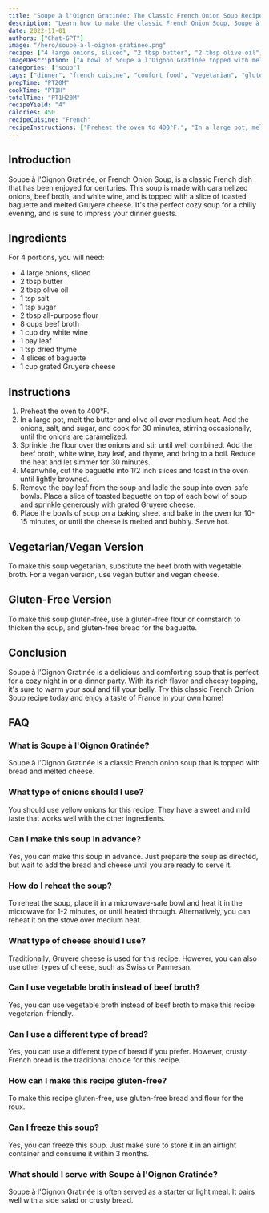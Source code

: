 ```yaml
---
title: "Soupe à l'Oignon Gratinée: The Classic French Onion Soup Recipe"
description: "Learn how to make the classic French Onion Soup, Soupe à l'Oignon Gratinée, with this easy and delicious recipe. Perfect for a cozy night in or a dinner party, this soup will warm your soul and fill your belly."
date: 2022-11-01
authors: ["Chat-GPT"]
image: "/hero/soupe-a-l-oignon-gratinee.png"
recipe: ["4 large onions, sliced", "2 tbsp butter", "2 tbsp olive oil", "1 tsp salt", "1 tsp sugar", "2 tbsp all-purpose flour", "8 cups beef broth", "1 cup dry white wine", "1 bay leaf", "1 tsp dried thyme", "4 slices of baguette", "1 cup grated Gruyere cheese"]
imageDescription: ["A bowl of Soupe à l'Oignon Gratinée topped with melted Gruyere cheese", "A slice of baguette floating in a bowl of soup", "A pot of soup simmering on the stove", "A bowl of soup on a wooden table"]
categories: ["soup"]
tags: ["dinner", "french cuisine", "comfort food", "vegetarian", "gluten-free"]
prepTime: "PT20M"
cookTime: "PT1H"
totalTime: "PT1H20M"
recipeYield: "4"
calories: 450
recipeCuisine: "French"
recipeInstructions: ["Preheat the oven to 400°F.", "In a large pot, melt the butter and olive oil over medium heat. Add the onions, salt, and sugar, and cook for 30 minutes, stirring occasionally, until the onions are caramelized.", "Sprinkle the flour over the onions and stir until well combined. Add the beef broth, white wine, bay leaf, and thyme, and bring to a boil. Reduce the heat and let simmer for 30 minutes.", "Meanwhile, cut the baguette into 1/2 inch slices and toast in the oven until lightly browned.", "Remove the bay leaf from the soup and ladle the soup into oven-safe bowls. Place a slice of toasted baguette on top of each bowl of soup and sprinkle generously with grated Gruyere cheese.", "Place the bowls of soup on a baking sheet and bake in the oven for 10-15 minutes, or until the cheese is melted and bubbly. Serve hot." ]
---
```


## Introduction

Soupe à l'Oignon Gratinée, or French Onion Soup, is a classic French dish that has been enjoyed for centuries. This soup is made with caramelized onions, beef broth, and white wine, and is topped with a slice of toasted baguette and melted Gruyere cheese. It's the perfect cozy soup for a chilly evening, and is sure to impress your dinner guests.

## Ingredients

For 4 portions, you will need:

- 4 large onions, sliced
- 2 tbsp butter
- 2 tbsp olive oil
- 1 tsp salt
- 1 tsp sugar
- 2 tbsp all-purpose flour
- 8 cups beef broth
- 1 cup dry white wine
- 1 bay leaf
- 1 tsp dried thyme
- 4 slices of baguette
- 1 cup grated Gruyere cheese

## Instructions

1. Preheat the oven to 400°F.
2. In a large pot, melt the butter and olive oil over medium heat. Add the onions, salt, and sugar, and cook for 30 minutes, stirring occasionally, until the onions are caramelized.
3. Sprinkle the flour over the onions and stir until well combined. Add the beef broth, white wine, bay leaf, and thyme, and bring to a boil. Reduce the heat and let simmer for 30 minutes.
4. Meanwhile, cut the baguette into 1/2 inch slices and toast in the oven until lightly browned.
5. Remove the bay leaf from the soup and ladle the soup into oven-safe bowls. Place a slice of toasted baguette on top of each bowl of soup and sprinkle generously with grated Gruyere cheese.
6. Place the bowls of soup on a baking sheet and bake in the oven for 10-15 minutes, or until the cheese is melted and bubbly. Serve hot.

## Vegetarian/Vegan Version

To make this soup vegetarian, substitute the beef broth with vegetable broth. For a vegan version, use vegan butter and vegan cheese.

## Gluten-Free Version

To make this soup gluten-free, use a gluten-free flour or cornstarch to thicken the soup, and gluten-free bread for the baguette.

## Conclusion

Soupe à l'Oignon Gratinée is a delicious and comforting soup that is perfect for a cozy night in or a dinner party. With its rich flavor and cheesy topping, it's sure to warm your soul and fill your belly. Try this classic French Onion Soup recipe today and enjoy a taste of France in your own home!

## FAQ

### What is Soupe à l'Oignon Gratinée?

Soupe à l'Oignon Gratinée is a classic French onion soup that is topped with bread and melted cheese.

### What type of onions should I use?

You should use yellow onions for this recipe. They have a sweet and mild taste that works well with the other ingredients.

### Can I make this soup in advance?

Yes, you can make this soup in advance. Just prepare the soup as directed, but wait to add the bread and cheese until you are ready to serve it.

### How do I reheat the soup?

To reheat the soup, place it in a microwave-safe bowl and heat it in the microwave for 1-2 minutes, or until heated through. Alternatively, you can reheat it on the stove over medium heat.

### What type of cheese should I use?

Traditionally, Gruyere cheese is used for this recipe. However, you can also use other types of cheese, such as Swiss or Parmesan.

### Can I use vegetable broth instead of beef broth?

Yes, you can use vegetable broth instead of beef broth to make this recipe vegetarian-friendly.

### Can I use a different type of bread?

Yes, you can use a different type of bread if you prefer. However, crusty French bread is the traditional choice for this recipe.

### How can I make this recipe gluten-free?

To make this recipe gluten-free, use gluten-free bread and flour for the roux.

### Can I freeze this soup?

Yes, you can freeze this soup. Just make sure to store it in an airtight container and consume it within 3 months.

### What should I serve with Soupe à l'Oignon Gratinée?

Soupe à l'Oignon Gratinée is often served as a starter or light meal. It pairs well with a side salad or crusty bread.